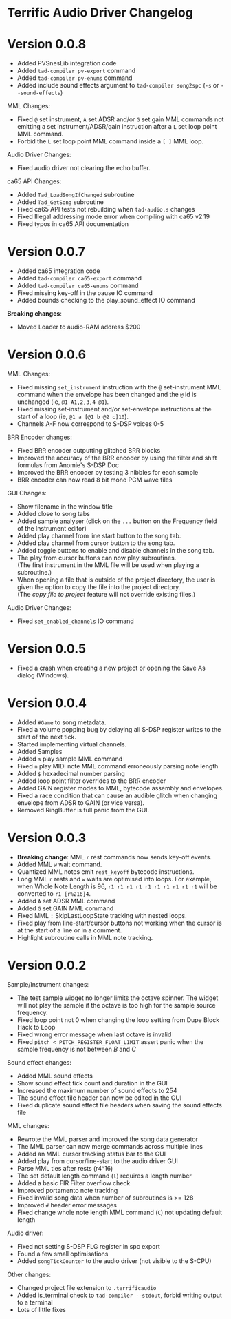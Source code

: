 Terrific Audio Driver Changelog
===============================

Version 0.0.8
=============
 * Added PVSnesLib integration code
 * Added `tad-compiler pv-export` command
 * Added `tad-compiler pv-enums` command
 * Added include sound effects argument to `tad-compiler song2spc` (`-s` or `--sound-effects`)

MML Changes:
 * Fixed `@` set instrument, `A` set ADSR and/or `G` set gain MML commands not emitting a
   set instrument/ADSR/gain instruction after a `L` set loop point MML command.
 * Forbid the `L` set loop point MML command inside a `[ ]` MML loop.

Audio Driver Changes:
 * Fixed audio driver not clearing the echo buffer.

ca65 API Changes:
 * Added `Tad_LoadSongIfChanged` subroutine
 * Added `Tad_GetSong` subroutine
 * Fixed ca65 API tests not rebuilding when `tad-audio.s` changes
 * Fixed Illegal addressing mode error when compiling with ca65 v2.19
 * Fixed typos in ca65 API documentation


Version 0.0.7
=============
 * Added ca65 integration code
 * Added `tad-compiler ca65-export` command
 * Added `tad-compiler ca65-enums` command
 * Fixed missing key-off in the pause IO command
 * Added bounds checking to the play_sound_effect IO command


**Breaking changes**:
 * Moved Loader to audio-RAM address $200


Version 0.0.6
=============

MML Changes:
 * Fixed missing `set_instrument` instruction with the `@` set-instrument MML command
   when the envelope has been changed and the `@` id is unchanged (ie, `@1 A1,2,3,4 @1`).
 * Fixed missing set-instrument and/or set-envelope instructions at the start of a loop
   (ie, `@1 a [@1 b @2 c]10`).
 * Channels A-F now correspond to S-DSP voices 0-5


BRR Encoder changes:
 * Fixed BRR encoder outputting glitched BRR blocks
 * Improved the accuracy of the BRR encoder by using the filter and shift formulas from Anomie's S-DSP Doc
 * Improved the BRR encoder by testing 3 nibbles for each sample
 * BRR encoder can now read 8 bit mono PCM wave files


GUI Changes:
 * Show filename in the window title
 * Added close to song tabs
 * Added sample analyser (click on the `...` button on the Frequency field of the Instrument editor)
 * Added play channel from line start button to the song tab.
 * Added play channel from cursor button to the song tab.
 * Added toggle buttons to enable and disable channels in the song tab.
 * The play from cursor buttons can now play subroutines.<br/>
   (The first instrument in the MML file will be used when playing a subroutine.)
 * When opening a file that is outside of the project directory, the user is given the option to copy the file into the project directory.<br/>
   (The *copy file to project* feature will not override existing files.)


Audio Driver Changes:
 * Fixed `set_enabled_channels` IO command


Version 0.0.5
=============
 * Fixed a crash when creating a new project or opening the Save As dialog (Windows).


Version 0.0.4
=============
 * Added `#Game` to song metadata.
 * Fixed a volume popping bug by delaying all S-DSP register writes to the start of the next tick.
 * Started implementing virtual channels.
 * Added Samples
 * Added `s` play sample MML command
 * Fixed `n` play MIDI note MML command erroneously parsing note length
 * Added `$` hexadecimal number parsing
 * Added loop point filter overrides to the BRR encoder
 * Added GAIN register modes to MML, bytecode assembly and envelopes.
 * Fixed a race condition that can cause an audible glitch when changing envelope from ADSR to GAIN
   (or vice versa).
 * Removed RingBuffer is full panic from the GUI.


Version 0.0.3
=============

 * **Breaking change**: MML `r` rest commands now sends key-off events.
 * Added MML `w` wait command.
 * Quantized MML notes emit `rest_keyoff` bytecode instructions.
 * Long MML `r` rests and `w` waits are optimised into loops.
   For example, when Whole Note Length is 96, `r1 r1 r1 r1 r1 r1 r1 r1 r1 r1` will be converted to `r1 [r%216]4`.
 * Added `A` set ADSR MML command
 * Added `G` set GAIN MML command
 * Fixed MML `:` SkipLastLoopState tracking with nested loops.
 * Fixed play from line-start/cursor buttons not working when the cursor is at the start of a line or in a comment.
 * Highlight subroutine calls in MML note tracking.


Version 0.0.2
=============

Sample/Instrument changes:
 * The test sample widget no longer limits the octave spinner.
   The widget will not play the sample if the octave is too high for the sample source frequency.
 * Fixed loop point not 0 when changing the loop setting from Dupe Block Hack to Loop
 * Fixed wrong error message when last octave is invalid
 * Fixed `pitch < PITCH_REGISTER_FLOAT_LIMIT` assert panic when the sample frequency is not
   between *B* and *C*

Sound effect changes:
 * Added MML sound effects
 * Show sound effect tick count and duration in the GUI
 * Increased the maximum number of sound effects to 254
 * The sound effect file header can now be edited in the GUI
 * Fixed duplicate sound effect file headers when saving the sound effects file

MML changes:
 * Rewrote the MML parser and improved the song data generator
 * The MML parser can now merge commands across multiple lines
 * Added an MML cursor tracking status bar to the GUI
 * Added play from cursor/line-start to the audio driver GUI
 * Parse MML ties after rests (r4^16)
 * The set default length command (`l`) requires a length number
 * Added a basic FIR Filter overflow check
 * Improved portamento note tracking
 * Fixed invalid song data when number of subroutines is >= 128
 * Improved `#` header error messages
 * Fixed change whole note length MML command (`C`) not updating default length

Audio driver:
 * Fixed not setting S-DSP FLG register in spc export
 * Found a few small optimisations
 * Added `songTickCounter` to the audio driver (not visible to the S-CPU)

Other changes:
 * Changed project file extension to `.terrificaudio`
 * Added is_terminal check to `tad-compiler --stdout`, forbid writing output to a terminal
 * Lots of little fixes

